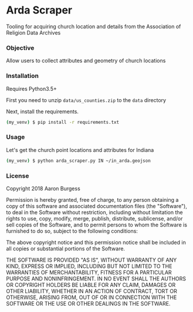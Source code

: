 # Arda Scraper
Tooling for acquiring church location and details from the Association of Religion Data Archives

### Objective

Allow users to collect attributes and geometry of church locations

### Installation

Requires Python3.5+

First you need to unzip ```data/us_counties.zip``` to the ```data``` directory

Next, install the requirements.

```bash
(my_venv) $ pip install -r requirements.txt
```

### Usage

Let's get the church point locations and attributes for Indiana

```bash
(my_venv) $ python arda_scraper.py IN ~/in_arda.geojson
```

### License

Copyright 2018 Aaron Burgess

Permission is hereby granted, free of charge, to any person obtaining a copy of this software and associated documentation files (the "Software"), to deal in the Software without restriction, including without limitation the rights to use, copy, modify, merge, publish, distribute, sublicense, and/or sell copies of the Software, and to permit persons to whom the Software is furnished to do so, subject to the following conditions:

The above copyright notice and this permission notice shall be included in all copies or substantial portions of the Software.

THE SOFTWARE IS PROVIDED "AS IS", WITHOUT WARRANTY OF ANY KIND, EXPRESS OR IMPLIED, INCLUDING BUT NOT LIMITED TO THE WARRANTIES OF MERCHANTABILITY, FITNESS FOR A PARTICULAR PURPOSE AND NONINFRINGEMENT. IN NO EVENT SHALL THE AUTHORS OR COPYRIGHT HOLDERS BE LIABLE FOR ANY CLAIM, DAMAGES OR OTHER LIABILITY, WHETHER IN AN ACTION OF CONTRACT, TORT OR OTHERWISE, ARISING FROM, OUT OF OR IN CONNECTION WITH THE SOFTWARE OR THE USE OR OTHER DEALINGS IN THE SOFTWARE.

